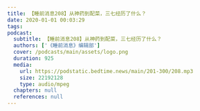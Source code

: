 ```yaml
---
title: 【睡前消息208】从神药到配菜，三七经历了什么？
date: 2020-01-01 00:03:29
tags:
podcast:
  subtitle: 【睡前消息208】从神药到配菜，三七经历了什么？
  authors: ['《睡前消息》编辑部']
  cover: /podcasts/main/assets/logo.png
  duration: 925
  media:
    url: https://podstatic.bedtime.news/main/201-300/208.mp3
    size: 22192128
    type: audio/mpeg
  chapters: null
  references: null
---
```

